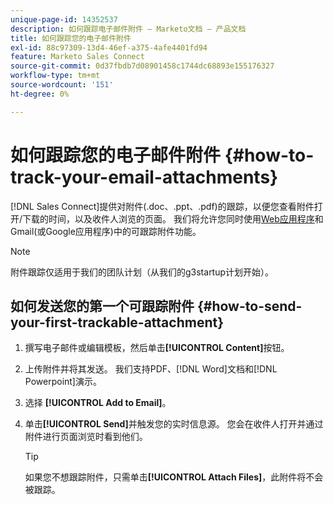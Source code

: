 ```yaml
---
unique-page-id: 14352537
description: 如何跟踪电子邮件附件 — Marketo文档 — 产品文档
title: 如何跟踪您的电子邮件附件
exl-id: 88c97309-13d4-46ef-a375-4afe4401fd94
feature: Marketo Sales Connect
source-git-commit: 0d37fbdb7d08901458c1744dc68893e155176327
workflow-type: tm+mt
source-wordcount: '151'
ht-degree: 0%

---
```


# 如何跟踪您的电子邮件附件 {#how-to-track-your-email-attachments}

[!DNL Sales Connect]提供对附件(.doc、.ppt、.pdf)的跟踪，以便您查看附件打开/下载的时间，以及收件人浏览的页面。 我们将允许您同时使用[Web应用程序](https://toutapp.com/login)和Gmail(或Google应用程序)中的可跟踪附件功能。

>[!NOTE]
>
>附件跟踪仅适用于我们的团队计划（从我们的g3startup计划开始）。

## 如何发送您的第一个可跟踪附件 {#how-to-send-your-first-trackable-attachment}

1. 撰写电子邮件或编辑模板，然后单击&#x200B;**[!UICONTROL Content]**&#x200B;按钮。

1. 上传附件并将其发送。 我们支持PDF、[!DNL Word]文档和[!DNL Powerpoint]演示。

1. 选择 **[!UICONTROL Add to Email]**。

1. 单击&#x200B;**[!UICONTROL Send]**&#x200B;并触发您的实时信息源。 您会在收件人打开并通过附件进行页面浏览时看到他们。

   >[!TIP]
   >
   >如果您不想跟踪附件，只需单击&#x200B;**[!UICONTROL Attach Files]**，此附件将不会被跟踪。

